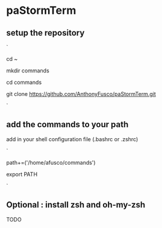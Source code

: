 # paStormTerm

## setup the repository

`

cd ~

mkdir commands

cd commands

git clone https://github.com/AnthonyFusco/paStormTerm.git

`

## add the commands to your path

add in your shell configuration file (.bashrc or .zshrc)

`

path+=('/home/afusco/commands')

export PATH

`

## Optional : install zsh and oh-my-zsh

TODO 